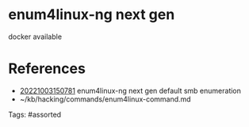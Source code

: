 # enum4linux-ng next gen
docker available

# References
- [20221003150781](/zet/20221003150781/README.md) enum4linux-ng next gen default smb enumeration
- ~/kb/hacking/commands/enum4linux-command.md

Tags:
    #assorted

